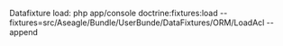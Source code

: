  Datafixture load:
    php app/console doctrine:fixtures:load --fixtures=src/Aseagle/Bundle/UserBunde/DataFixtures/ORM/LoadAcl --append
